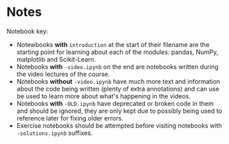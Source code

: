 # Notes

Notebook key:
* Notewbooks **with** `introduction` at the start of their filename are the starting point for learning about each of the modules: pandas, NumPy, matplotlib and Scikit-Learn.
* Notebooks **with** `-video.ipynb` on the end are notebooks written during the video lectures of the course.
* Notebooks **without** `-video.ipynb` have much more text and information about the code being written (plenty of extra annotations) and can use be used to learn more about what's happening in the videos.
* Notebooks **with** `-OLD.ipynb` have deprecated or broken code in them and should be ignored, they are only kept due to possibly being used to reference later for fixing older errors.
* Exercise notebooks should be attempted before visiting notebooks with `-solutions.ipynb` suffixes.